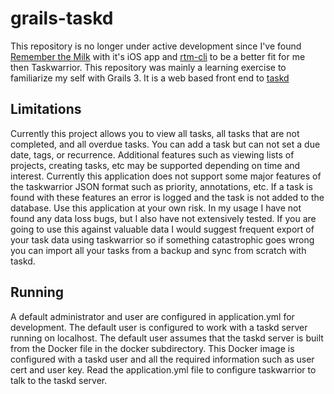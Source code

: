 # grails-taskd
This repository is no longer under active development since I've found [Remember the Milk](https://www.rememberthemilk.com) with it's iOS app and [rtm-cli](https://github.com/dwaring87/rtm-cli) to be a better fit for me then Taskwarrior.
This repository was mainly a learning exercise to familiarize my self with Grails 3. It is a web based front end to [taskd](https://tasktools.org/projects/taskd.html)


## Limitations

Currently this project allows you to view all tasks, all tasks that are not completed, and all overdue tasks. You can add a task but can not set a due date, tags, or recurrence. Additional features such as viewing lists of projects, creating tasks, etc may be supported depending on time and interest.
Currently this application does not support some major features of the taskwarrior JSON format such as priority, annotations, etc. If a task is found with these features an error is logged and the task is not added to the database.
Use this application at your own risk. In my usage I have not found any data loss bugs, but I also have not extensively tested. If you are going to use this against valuable data I would suggest frequent export of your task data using taskwarrior so if something catastrophic goes wrong you can import all your tasks from a backup and sync from scratch with taskd.

## Running

A default administrator and user are configured in application.yml for development. The default user is configured to work with a taskd server running on localhost. The default user assumes that the taskd server is built from the Docker file in the docker subdirectory. This Docker image is configured with a taskd user and all the required information such as user cert and user key. Read the application.yml file to configure taskwarrior to talk to the taskd server.
